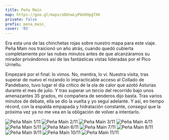 ```yaml
---
title: Peña Maín
map: https://goo.gl/maps/oDUnwLyPbUXHpgTX6
private: false
prefix: pena_main_
cover: '05'
---
```

Era esta una de las chinchetas rojas sobre nuestro mapa para este viaje. Peña Maín nos traicionó un año atrás, cuando quedó cubierta completamente por las nubes minutos antes de que alcanzáramos su mirador privándonos así de las fantásticas vistas lideradas por el Pico Urriellu.

Empezaré por el final: lo vimos. No, mentira, lo vi. Nuestra visita, tras superar de nuevo el rozando lo impracticable acceso al Collado de Pandebano, tuvo lugar el día crítico de la ola de calor que azotó Asturias durante el mes de julio. Y tras superar un tercio del recorrido bajo unos amenazantes 35 grados, mi compañera de senderos dijo basta. Tras varios minutos de debate, ella se dio la vuelta y yo seguí adelante. Y así, en tiempo récord, con la espalda empapada y hidratación constante, conseguí que la próxima vez ya no me vea en la obligación de volver a intentarlo.

![Peña Maín 1/11](01)
![Peña Maín 2/11](02)
![Peña Maín 3/11](03)
![Peña Maín 4/11](04)
![Peña Maín 5/11](05)
![Peña Maín 6/11](06)
![Peña Maín 7/11](07)
![Peña Maín 8/11](08)
![Peña Maín 9/11](09)
![Peña Maín 10/11](10)
![Peña Maín 11/11](11)